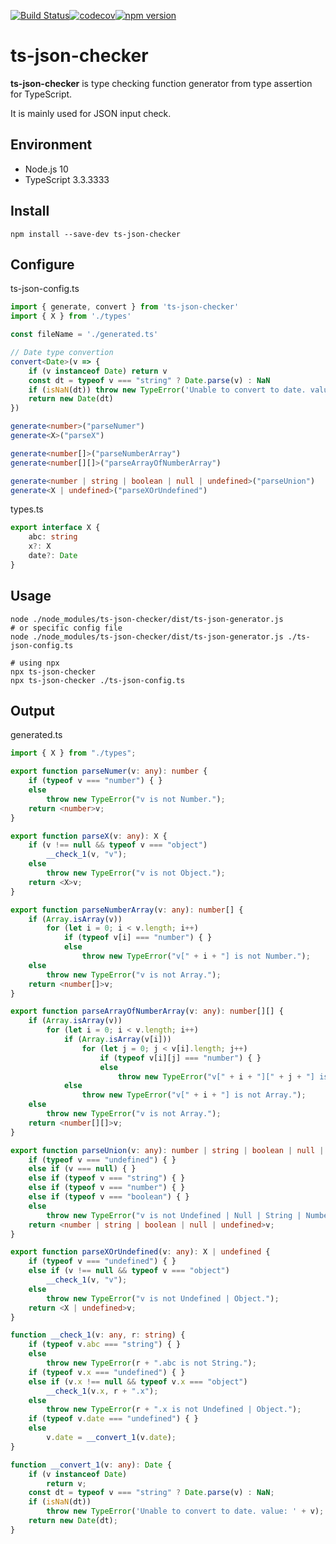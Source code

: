 [![Build Status](https://travis-ci.org/diontools/ts-json-checker.svg?branch=master)](https://travis-ci.org/diontools/ts-json-checker)[![codecov](https://codecov.io/gh/diontools/ts-json-checker/branch/master/graph/badge.svg)](https://codecov.io/gh/diontools/ts-json-checker)[![npm version](https://badge.fury.io/js/ts-json-checker.svg)](https://www.npmjs.com/package/ts-json-checker)

# ts-json-checker

**ts-json-checker** is type checking function generator from type assertion for TypeScript.

It is mainly used for JSON input check.

## Environment

* Node.js 10
* TypeScript 3.3.3333

## Install

```shell
npm install --save-dev ts-json-checker
```

## Configure

ts-json-config.ts

```typescript
import { generate, convert } from 'ts-json-checker'
import { X } from './types'

const fileName = './generated.ts'

// Date type convertion
convert<Date>(v => {
    if (v instanceof Date) return v
    const dt = typeof v === "string" ? Date.parse(v) : NaN
    if (isNaN(dt)) throw new TypeError('Unable to convert to date. value: ' + v)
    return new Date(dt)
})

generate<number>("parseNumer")
generate<X>("parseX")

generate<number[]>("parseNumberArray")
generate<number[][]>("parseArrayOfNumberArray")

generate<number | string | boolean | null | undefined>("parseUnion")
generate<X | undefined>("parseXOrUndefined")
```

types.ts

```typescript
export interface X {
    abc: string
    x?: X
    date?: Date
}
```

## Usage

```shell
node ./node_modules/ts-json-checker/dist/ts-json-generator.js
# or specific config file
node ./node_modules/ts-json-checker/dist/ts-json-generator.js ./ts-json-config.ts

# using npx
npx ts-json-checker
npx ts-json-checker ./ts-json-config.ts
```

## Output

generated.ts

```typescript
import { X } from "./types";

export function parseNumer(v: any): number {
    if (typeof v === "number") { }
    else
        throw new TypeError("v is not Number.");
    return <number>v;
}

export function parseX(v: any): X {
    if (v !== null && typeof v === "object")
        __check_1(v, "v");
    else
        throw new TypeError("v is not Object.");
    return <X>v;
}

export function parseNumberArray(v: any): number[] {
    if (Array.isArray(v))
        for (let i = 0; i < v.length; i++)
            if (typeof v[i] === "number") { }
            else
                throw new TypeError("v[" + i + "] is not Number.");
    else
        throw new TypeError("v is not Array.");
    return <number[]>v;
}

export function parseArrayOfNumberArray(v: any): number[][] {
    if (Array.isArray(v))
        for (let i = 0; i < v.length; i++)
            if (Array.isArray(v[i]))
                for (let j = 0; j < v[i].length; j++)
                    if (typeof v[i][j] === "number") { }
                    else
                        throw new TypeError("v[" + i + "][" + j + "] is not Number.");
            else
                throw new TypeError("v[" + i + "] is not Array.");
    else
        throw new TypeError("v is not Array.");
    return <number[][]>v;
}

export function parseUnion(v: any): number | string | boolean | null | undefined {
    if (typeof v === "undefined") { }
    else if (v === null) { }
    else if (typeof v === "string") { }
    else if (typeof v === "number") { }
    else if (typeof v === "boolean") { }
    else
        throw new TypeError("v is not Undefined | Null | String | Number | Boolean.");
    return <number | string | boolean | null | undefined>v;
}

export function parseXOrUndefined(v: any): X | undefined {
    if (typeof v === "undefined") { }
    else if (v !== null && typeof v === "object")
        __check_1(v, "v");
    else
        throw new TypeError("v is not Undefined | Object.");
    return <X | undefined>v;
}

function __check_1(v: any, r: string) {
    if (typeof v.abc === "string") { }
    else
        throw new TypeError(r + ".abc is not String.");
    if (typeof v.x === "undefined") { }
    else if (v.x !== null && typeof v.x === "object")
        __check_1(v.x, r + ".x");
    else
        throw new TypeError(r + ".x is not Undefined | Object.");
    if (typeof v.date === "undefined") { }
    else
        v.date = __convert_1(v.date);
}

function __convert_1(v: any): Date {
    if (v instanceof Date)
        return v;
    const dt = typeof v === "string" ? Date.parse(v) : NaN;
    if (isNaN(dt))
        throw new TypeError('Unable to convert to date. value: ' + v);
    return new Date(dt);
}
```

